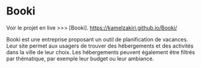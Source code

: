 <h1>Booki</h1>

Voir le projet en live >>> [Booki]. https://kamelzakiri.github.io/Booki/

Booki est une entreprise proposant un outil de planification de vacances.
Leur site permet aux usagers de trouver des hébergements et des activités dans la ville de leur choix.
Les hébergements peuvent également être filtrés par thématique, par exemple leur budget ou leur ambiance.
